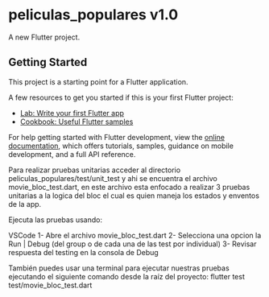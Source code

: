 # peliculas_populares v1.0

A new Flutter project.

## Getting Started

This project is a starting point for a Flutter application.

A few resources to get you started if this is your first Flutter project:

- [Lab: Write your first Flutter app](https://docs.flutter.dev/get-started/codelab)
- [Cookbook: Useful Flutter samples](https://docs.flutter.dev/cookbook)

For help getting started with Flutter development, view the
[online documentation](https://docs.flutter.dev/), which offers tutorials,
samples, guidance on mobile development, and a full API reference.

Para realizar pruebas unitarias acceder al directorio peliculas_populares/test/unit_test y ahi se encuentra el archivo movie_bloc_test.dart, en este archivo esta enfocado a realizar 3 pruebas unitarias a la logica del bloc el cual es quien maneja los estados y enventos de la app.

Ejecuta las pruebas usando:

VSCode
    1- Abre el archivo movie_bloc_test.dart
    2- Selecciona una opcion la Run | Debug (del group o de cada una de las test por individual)
    3- Revisar respuesta del testing en la consola de Debug

También puedes usar una terminal para ejecutar nuestras pruebas ejecutando el siguiente comando desde la raíz del proyecto:
    flutter test test/movie_bloc_test.dart
